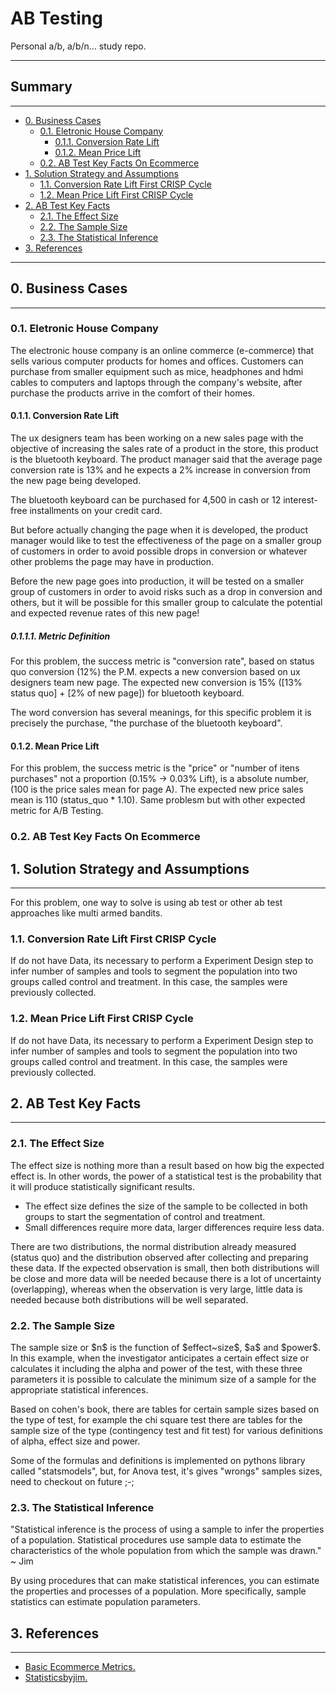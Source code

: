 # AB Testing
Personal a/b, a/b/n... study repo.

<hr>

<h2>Summary</h2>
<hr>

- [0. Business Cases](#0-business-cases)
  - [0.1. Eletronic House Company](#01-eletronic-house-company)
    - [0.1.1. Conversion Rate Lift](#011-conversion-rate-lift)
    - [0.1.2. Mean Price Lift](#012-mean-price-lift)
  - [0.2. AB Test Key Facts On Ecommerce](#02-ab-test-key-facts-on-ecommerce)
- [1. Solution Strategy and Assumptions](#1-solution-strategy-and-assumptions)
  - [1.1. Conversion Rate Lift First CRISP Cycle](#11-conversion-rate-lift-first-crisp-cycle)
  - [1.2. Mean Price Lift First CRISP Cycle](#12-mean-price-lift-first-crisp-cycle)
- [2. AB Test Key Facts](#2-ab-test-key-facts)
  - [2.1. The Effect Size](#21-the-effect-size)
  - [2.2. The Sample Size](#22-the-sample-size)
  - [2.3. The Statistical Inference](#23-the-statistical-inference)
- [3. References](#3-references)

---

<h2>0. Business Cases</h2>
<hr>

<h3>0.1. Eletronic House Company</h3>
<p>The electronic house company is an online commerce (e-commerce) that sells various computer products for homes and offices. Customers can purchase from smaller equipment such as mice, headphones and hdmi cables to computers and laptops through the company's website, after purchase the products arrive in the comfort of their homes.</p>

<h4>0.1.1. Conversion Rate Lift</h4>
<p>The ux designers team has been working on a new sales page with the objective of increasing the sales rate of a product in the store, this product is the bluetooth keyboard. The product manager said that the average page conversion rate is 13% and he expects a 2% increase in conversion from the new page being developed.</p>
<p>The bluetooth keyboard can be purchased for 4,500 in cash or 12 interest-free installments on your credit card.</p>
<p>But before actually changing the page when it is developed, the product manager would like to test the effectiveness of the page on a smaller group of customers in order to avoid possible drops in conversion or whatever other problems the page may have in production.</p>
<p>Before the new page goes into production, it will be tested on a smaller group of customers in order to avoid risks such as a drop in conversion and others, but it will be possible for this smaller group to calculate the potential and expected revenue rates of this new page!</p>

<h5>0.1.1.1. Metric Definition</h5>
<p>For this problem, the success metric is "conversion rate", based on status quo conversion (12%) the P.M. expects a new conversion based on ux designers team new page. The expected new conversion is 15% ([13% status quo] + [2% of new page]) for bluetooth keyboard.</p>
<p>The word conversion has several meanings, for this specific problem it is precisely the purchase, "the purchase of the bluetooth keyboard".</p>

<h4>0.1.2. Mean Price Lift</h4>
<p>For this problem, the success metric is the "price" or "number of itens purchases" not a proportion (0.15% -> 0.03% Lift), is a absolute number, (100 is the price sales mean for page A). The expected new price sales mean is 110 (status_quo * 1.10). Same problesm but with other expected metric for A/B Testing.</p>

<h3>0.2. AB Test Key Facts On Ecommerce</h3>
<p></p>


<h2>1. Solution Strategy and Assumptions</h2>
<hr>

<p>For this problem, one way to solve is using ab test or other ab test approaches like multi armed bandits.</p>

<h3>1.1. Conversion Rate Lift First CRISP Cycle</h3>
<p>If do not have Data, its necessary to perform a Experiment Design step to infer number of samples and tools to segment the population into two groups called control and treatment. In this case, the samples were previously collected.</p>

<p></p>

<h3>1.2. Mean Price Lift First CRISP Cycle</h3>
<p>If do not have Data, its necessary to perform a Experiment Design step to infer number of samples and tools to segment the population into two groups called control and treatment. In this case, the samples were previously collected.</p>

<p></p>



<h2>2. AB Test Key Facts</h2>
<hr>

<p></p>

<h3>2.1. The Effect Size</h3>
<p>The effect size is nothing more than a result based on how big the expected effect is. In other words, the power of a statistical test is the probability that it will produce statistically significant results.</p>

- The effect size defines the size of the sample to be collected in both groups to start the segmentation of control and treatment.
- Small differences require more data, larger differences require less data.

<p>There are two distributions, the normal distribution already measured (status quo) and the distribution observed after collecting and preparing these data. If the expected observation is small, then both distributions will be close and more data will be needed because there is a lot of uncertainty (overlapping), whereas when the observation is very large, little data is needed because both distributions will be well separated.</p>

<h3>2.2. The Sample Size</h3>
</p>The sample size or $n$ is the function of $effect~size$, $a$ and $power$. In this example, when the investigator anticipates a certain effect size or calculates it including the alpha and power of the test, with these three parameters it is possible to calculate the minimum size of a sample for the appropriate statistical inferences.</p>

<p>Based on cohen's book, there are tables for certain sample sizes based on the type of test, for example the chi square test there are tables for the sample size of the type (contingency test and fit test) for various definitions of alpha, effect size and power.</p>

<p>Some of the formulas and definitions is implemented on pythons library called "statsmodels", but, for Anova test, it's gives "wrongs" samples sizes, need to checkout on future ;-;</p>

<h3>2.3. The Statistical Inference</h3>
<p>"Statistical inference is the process of using a sample to infer the properties of a population. Statistical procedures use sample data to estimate the characteristics of the whole population from which the sample was drawn." ~ Jim</p>

<p>By using procedures that can make statistical inferences, you can estimate the properties and processes of a population. More specifically, sample statistics can estimate population parameters.</p>

<h2>3. References</h2>
<hr>

<p></p>

<ul>
  <li><a href="https://www.shopify.com/blog/basic-ecommerce-metrics">Basic Ecommerce Metrics.</a></li>
  <li><a href="https://statisticsbyjim.com/hypothesis-testing/statistical-inference/">Statisticsbyjim.</a></li>
</ul>
